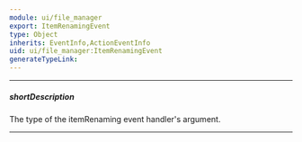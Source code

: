 ```yaml
---
module: ui/file_manager
export: ItemRenamingEvent
type: Object
inherits: EventInfo,ActionEventInfo
uid: ui/file_manager:ItemRenamingEvent
generateTypeLink: 
---
```

---
##### shortDescription
The type of the itemRenaming event handler's argument.

---
<!-- Description goes here -->